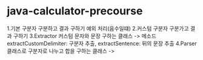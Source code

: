 # java-calculator-precourse
1.기본 구분자 구분하고 결과 구하기 예외 처리(음수일떄)
2.커스텀 구분자 구분가고 결과 구하기 
3.Extractor 커스텀 문자와 문장 구하는 클래스
-> 메소드 extractCustomDelimiter: 구분자 추출,
         extractSentence: 뒤의 문장 추출
4.Parser 클래스로 구분자로 나누고 합을 구하는 클래스
->
